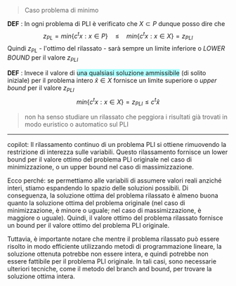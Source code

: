 >Caso problema di minimo

**DEF** :
 In ogni problema di PLI è verificato che $X\subset P$ dunque posso dire che$$z_{PL} = min \{ c^{t}  x:  x \in P \} \quad \leq \quad min \{ c^{t}  x:  x \in X \} = z_{PLI} $$
 Quindi $z_{PL}$ - l'ottimo del rilassato - sarà sempre un limite inferiore o *LOWER BOUND* per il valore $z_{PLI}$ 


**DEF** :
 Invece il valore di <span style="background:#b1ffff">una qualsiasi soluzione ammissibile</span> (di solito iniziale) per il problema intero $\hat x \in X$ fornisce un limite superiore o *upper bound* per il valore $z_{PLI}$ 
 $$ min \{  c^{t} x :  x \in X\} = z_{PLI} \leq  c^{t}\hat x$$
>non ha senso studiare un rilassato che peggiora i risultati già trovati in modo euristico o automatico sul PLI

---

copilot:
Il rilassamento continuo di un problema PLI si ottiene rimuovendo la restrizione di interezza sulle variabili. Questo rilassamento fornisce un lower bound per il valore ottimo del problema PLI originale nel caso di minimizzazione, o un upper bound nel caso di massimizzazione.

Ecco perché: se permettiamo alle variabili di assumere valori reali anziché interi, stiamo espandendo lo spazio delle soluzioni possibili. Di conseguenza, la soluzione ottima del problema rilassato è almeno buona quanto la soluzione ottima del problema originale (nel caso di minimizzazione, è minore o uguale; nel caso di massimizzazione, è maggiore o uguale). Quindi, il valore ottimo del problema rilassato fornisce un bound per il valore ottimo del problema PLI originale.

Tuttavia, è importante notare che mentre il problema rilassato può essere risolto in modo efficiente utilizzando metodi di programmazione lineare, la soluzione ottenuta potrebbe non essere intera, e quindi potrebbe non essere fattibile per il problema PLI originale. In tali casi, sono necessarie ulteriori tecniche, come il metodo del branch and bound, per trovare la soluzione ottima intera.
